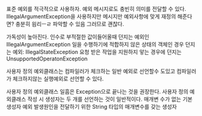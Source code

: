 

표준 예외를 적극적으로 사용하자.
예외 메시지로도 충빈히 의미를 전달할 수 있다.
IllegalArgumentException을 사용하지만 메시지만 예외사항에 맞게 재정의 해준다면? 충분히 읨리ㅡㄹ
파악할 수 있음 그러므로 괜찮다.

가독성이 높아진다. 
인수로 부적절한 값이들어올때 던지는 예외인 IllegalArgumentException
일을 수행하기에 적합하지 않은 상태의 객체인 경우 던지는 예외: IllegalStateException
요청 받은 작업을 지원하지 앟는 경우에 던지는 UnsupportedOperatonException 


사용자 정의 예외클래스는 컴파일러가 체크하는 일반 예외로 선언할수 도있고 컴파일러가 체크하지않는 
실행예외로 선언할 수 있다.

사용자 정의 예외클래스 일흠은 Exception으로 끝나는 것을 권장한다.
사용자 정의 예외클래스 작성 시 생성자는 두 개를 선언하는 것이 일반적이다.
매개변 수가 없는 기본 생성자
예외 발생원인을 전달하기 위한 String 타입의 매개변수를 갖는 생성자
